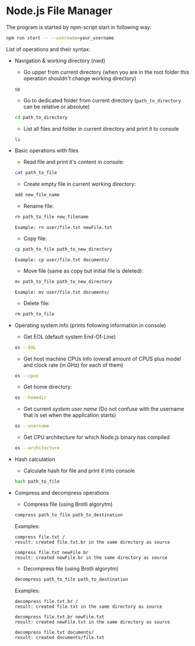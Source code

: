 # Node.js File Manager

The program is started by npm-script start in following way:

```bash
npm run start -- --username=your_username
```

List of operations and their syntax:

- Navigation & working directory (nwd)
  - Go upper from current directory (when you are in the root folder this operation shouldn't change working directory)
  ```bash
  up
  ```
  - Go to dedicated folder from current directory (`path_to_directory` can be relative or absolute)
  ```bash
  cd path_to_directory
  ```
  - List all files and folder in current directory and print it to console
  ```bash
  ls
  ```
- Basic operations with files

  - Read file and print it's content in console:

  ```bash
  cat path_to_file
  ```

  - Create empty file in current working directory:

  ```bash
  add new_file_name
  ```

  - Rename file:

  ```bash
  rn path_to_file new_filename
  ```

  ```
  Example: rn user/file.txt newFile.txt
  ```

  - Copy file:

  ```bash
  cp path_to_file path_to_new_directory
  ```

  ```
  Example: cp user/file.txt documents/
  ```

  - Move file (same as copy but initial file is deleted):

  ```bash
  mv path_to_file path_to_new_directory
  ```

  ```
  Example: mv user/file.txt documents/
  ```

  - Delete file:

  ```bash
  rm path_to_file
  ```

- Operating system info (prints following information in console)
  - Get EOL (default system End-Of-Line)
  ```bash
  os --EOL
  ```
  - Get host machine CPUs info (overall amount of CPUS plus model and clock rate (in GHz) for each of them)
  ```bash
  os --cpus
  ```
  - Get home directory:
  ```bash
  os --homedir
  ```
  - Get current _system user name_ (Do not confuse with the username that is set when the application starts)
  ```bash
  os --username
  ```
  - Get CPU architecture for which Node.js binary has compiled
  ```bash
  os --architecture
  ```
- Hash calculation
  - Calculate hash for file and print it into console
  ```bash
  hash path_to_file
  ```
- Compress and decompress operations

  - Compress file (using Brotli algorytm)

  ```bash
  compress path_to_file path_to_destination
  ```

  Examples:

  ```
  compress file.txt /
  result: created file.txt.br in the same directory as source
  ```

  ```
  compress file.txt newFile.br
  result: created newFile.br in the same directory as source
  ```

  - Decompress file (using Brotli algorytm)

  ```bash
  decompress path_to_file path_to_destination
  ```

  Examples:

  ```
  decompress file.txt.br /
  result: created file.txt in the same directory as source
  ```

  ```
  decompress file.txt.br newFile.txt
  result: created newFile.txt in the same directory as source
  ```

  ```
  decompress file.txt documents/
  result: created documents/file.txt
  ```
